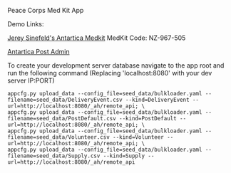 Peace Corps Med Kit App

Demo Links:

[Jerey Sinefeld's Antartica Medkit](https://pcmedkit.appspot.com/ant/21036/status?k=agpzfnBjbWVka2l0cg4LEgZNZWRLaXQYrKQBDA)
MedKit Code: NZ-967-505

[Antartica Post Admin](https://pcmedkit.appspot.com/admin/ant)  

To create your development server database navigate to the app root and run the following command (Replacing 'localhost:8080' with your dev server IP:PORT)

    appcfg.py upload_data --config_file=seed_data/bulkloader.yaml --filename=seed_data/DeliveryEvent.csv --kind=DeliveryEvent --url=http://localhost:8080/_ah/remote_api; \
    appcfg.py upload_data --config_file=seed_data/bulkloader.yaml --filename=seed_data/PostDefault.csv --kind=PostDefault --url=http://localhost:8080/_ah/remote_api; \
    appcfg.py upload_data --config_file=seed_data/bulkloader.yaml --filename=seed_data/Volunteer.csv --kind=Volunteer --url=http://localhost:8080/_ah/remote_api; \
    appcfg.py upload_data --config_file=seed_data/bulkloader.yaml --filename=seed_data/Supply.csv --kind=Supply --url=http://localhost:8080/_ah/remote_api
